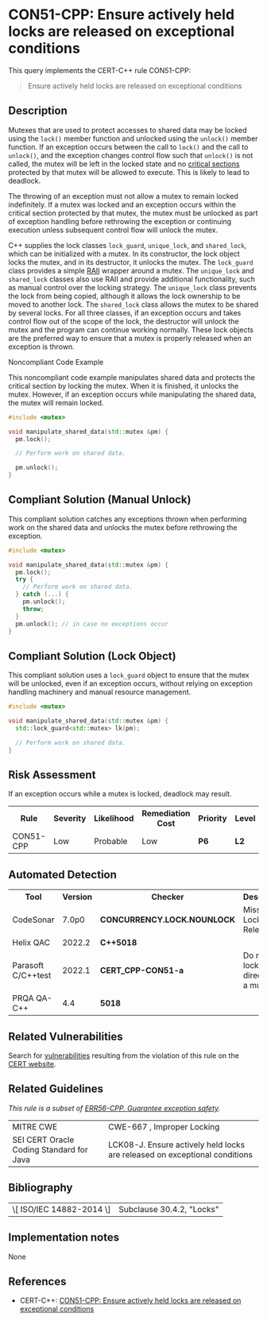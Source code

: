 # CON51-CPP: Ensure actively held locks are released on exceptional conditions

This query implements the CERT-C++ rule CON51-CPP:

> Ensure actively held locks are released on exceptional conditions


## Description

Mutexes that are used to protect accesses to shared data may be locked using the `lock()` member function and unlocked using the `unlock()` member function. If an exception occurs between the call to `lock()` and the call to `unlock()`, and the exception changes control flow such that `unlock()` is not called, the mutex will be left in the locked state and no [critical sections](https://wiki.sei.cmu.edu/confluence/display/cplusplus/BB.+Definitions#BB.Definitions-criticalsections) protected by that mutex will be allowed to execute. This is likely to lead to deadlock.

The throwing of an exception must not allow a mutex to remain locked indefinitely. If a mutex was locked and an exception occurs within the critical section protected by that mutex, the mutex must be unlocked as part of exception handling before rethrowing the exception or continuing execution unless subsequent control flow will unlock the mutex.

C++ supplies the lock classes `lock_guard`, `unique_lock`, and `shared_lock`, which can be initialized with a mutex. In its constructor, the lock object locks the mutex, and in its destructor, it unlocks the mutex. The `lock_guard` class provides a simple [RAII](https://wiki.sei.cmu.edu/confluence/display/cplusplus/BB.+Definitions#BB.Definitions-RAII) wrapper around a mutex. The `unique_lock` and `shared_lock` classes also use RAII and provide additional functionality, such as manual control over the locking strategy. The `unique_lock` class prevents the lock from being copied, although it allows the lock ownership to be moved to another lock. The `shared_lock` class allows the mutex to be shared by several locks. For all three classes, if an exception occurs and takes control flow out of the scope of the lock, the destructor will unlock the mutex and the program can continue working normally. These lock objects are the preferred way to ensure that a mutex is properly released when an exception is thrown.

Noncompliant Code Example

This noncompliant code example manipulates shared data and protects the critical section by locking the mutex. When it is finished, it unlocks the mutex. However, if an exception occurs while manipulating the shared data, the mutex will remain locked.

```cpp
#include <mutex>

void manipulate_shared_data(std::mutex &pm) {
  pm.lock();

  // Perform work on shared data.

  pm.unlock();
}

```

## Compliant Solution (Manual Unlock)

This compliant solution catches any exceptions thrown when performing work on the shared data and unlocks the mutex before rethrowing the exception.

```cpp
#include <mutex>

void manipulate_shared_data(std::mutex &pm) {
  pm.lock();
  try {
    // Perform work on shared data.
  } catch (...) {
    pm.unlock();
    throw;
  }
  pm.unlock(); // in case no exceptions occur
}
```

## Compliant Solution (Lock Object)

This compliant solution uses a `lock_guard` object to ensure that the mutex will be unlocked, even if an exception occurs, without relying on exception handling machinery and manual resource management.

```cpp
#include <mutex>

void manipulate_shared_data(std::mutex &pm) {
  std::lock_guard<std::mutex> lk(pm);

  // Perform work on shared data.
}

```

## Risk Assessment

If an exception occurs while a mutex is locked, deadlock may result.

<table> <tbody> <tr> <th> Rule </th> <th> Severity </th> <th> Likelihood </th> <th> Remediation Cost </th> <th> Priority </th> <th> Level </th> </tr> <tr> <td> CON51-CPP </td> <td> Low </td> <td> Probable </td> <td> Low </td> <td> <strong>P6</strong> </td> <td> <strong>L2</strong> </td> </tr> </tbody> </table>


## Automated Detection

<table> <tbody> <tr> <th> Tool </th> <th> Version </th> <th> Checker </th> <th> Description </th> </tr> <tr> <td> <a> CodeSonar </a> </td> <td> 7.0p0 </td> <td> <strong>CONCURRENCY.LOCK.NOUNLOCK</strong> </td> <td> Missing Lock Release </td> </tr> <tr> <td> <a> Helix QAC </a> </td> <td> 2022.2 </td> <td> <strong>C++5018</strong> </td> <td> </td> </tr> <tr> <td> <a> Parasoft C/C++test </a> </td> <td> 2022.1 </td> <td> <strong>CERT_CPP-CON51-a</strong> </td> <td> Do not call lock() directly on a mutex </td> </tr> <tr> <td> <a> PRQA QA-C++ </a> </td> <td> 4.4 </td> <td> <strong>5018</strong> </td> <td> </td> </tr> </tbody> </table>


## Related Vulnerabilities

Search for [vulnerabilities](https://wiki.sei.cmu.edu/confluence/display/cplusplus/BB.+Definitions#BB.Definitions-vulnerability) resulting from the violation of this rule on the [CERT website](https://www.kb.cert.org/vulnotes/bymetric?searchview&query=FIELD+KEYWORDS+contains+CON51-CPP).

## Related Guidelines

*This rule is a subset of [ERR56-CPP. Guarantee exception safety](https://wiki.sei.cmu.edu/confluence/display/cplusplus/ERR56-CPP.+Guarantee+exception+safety).*

<table> <tbody> <tr> <td> <a> MITRE CWE </a> </td> <td> <a> CWE-667 </a> , Improper Locking </td> </tr> <tr> <td> <a> SEI CERT Oracle Coding Standard for Java </a> </td> <td> <a> LCK08-J. Ensure actively held locks are released on exceptional conditions </a> </td> </tr> </tbody> </table>


## Bibliography

<table> <tbody> <tr> <td> \[ <a> ISO/IEC 14882-2014 </a> \] </td> <td> Subclause 30.4.2, "Locks" </td> </tr> </tbody> </table>


## Implementation notes

None

## References

* CERT-C++: [CON51-CPP: Ensure actively held locks are released on exceptional conditions](https://wiki.sei.cmu.edu/confluence/pages/viewpage.action?pageId=88046682)
